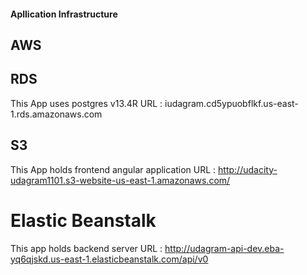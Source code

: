 #### Apllication Infrastructure

## AWS

## RDS

This App uses postgres v13.4R
URL : iudagram.cd5ypuobflkf.us-east-1.rds.amazonaws.com

## S3

This App holds frontend angular application
URL : http://udacity-udagram1101.s3-website-us-east-1.amazonaws.com/

# Elastic Beanstalk

This app holds backend server
URL : http://udagram-api-dev.eba-yq6qjskd.us-east-1.elasticbeanstalk.com/api/v0